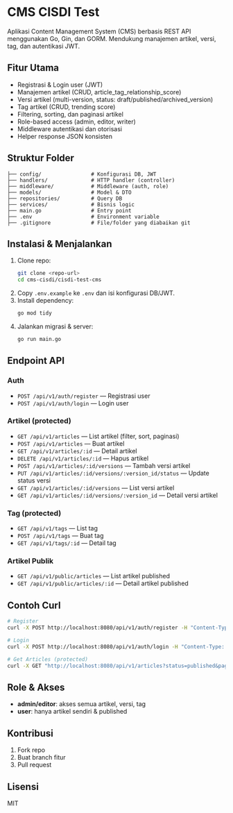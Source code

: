 # CMS CISDI Test

Aplikasi Content Management System (CMS) berbasis REST API menggunakan Go, Gin, dan GORM. Mendukung manajemen artikel, versi, tag, dan autentikasi JWT.

## Fitur Utama
- Registrasi & Login user (JWT)
- Manajemen artikel (CRUD, article_tag_relationship_score)
- Versi artikel (multi-version, status: draft/published/archived_version)
- Tag artikel (CRUD, trending score)
- Filtering, sorting, dan paginasi artikel
- Role-based access (admin, editor, writer)
- Middleware autentikasi dan otorisasi
- Helper response JSON konsisten

## Struktur Folder
```
├── config/                # Konfigurasi DB, JWT
├── handlers/              # HTTP handler (controller)
├── middleware/            # Middleware (auth, role)
├── models/                # Model & DTO
├── repositories/          # Query DB
├── services/              # Bisnis logic
├── main.go                # Entry point
├── .env                   # Environment variable
├── .gitignore             # File/folder yang diabaikan git
```

## Instalasi & Menjalankan
1. Clone repo:
   ```bash
   git clone <repo-url>
   cd cms-cisdi/cisdi-test-cms
   ```
2. Copy `.env.example` ke `.env` dan isi konfigurasi DB/JWT.
3. Install dependency:
   ```bash
   go mod tidy
   ```
4. Jalankan migrasi & server:
   ```bash
   go run main.go
   ```

## Endpoint API
### Auth
- `POST /api/v1/auth/register` — Registrasi user
- `POST /api/v1/auth/login` — Login user

### Artikel (protected)
- `GET /api/v1/articles` — List artikel (filter, sort, paginasi)
- `POST /api/v1/articles` — Buat artikel
- `GET /api/v1/articles/:id` — Detail artikel
- `DELETE /api/v1/articles/:id` — Hapus artikel
- `POST /api/v1/articles/:id/versions` — Tambah versi artikel
- `PUT /api/v1/articles/:id/versions/:version_id/status` — Update status versi
- `GET /api/v1/articles/:id/versions` — List versi artikel
- `GET /api/v1/articles/:id/versions/:version_id` — Detail versi artikel

### Tag (protected)
- `GET /api/v1/tags` — List tag
- `POST /api/v1/tags` — Buat tag
- `GET /api/v1/tags/:id` — Detail tag

### Artikel Publik
- `GET /api/v1/public/articles` — List artikel published
- `GET /api/v1/public/articles/:id` — Detail artikel published

## Contoh Curl
```bash
# Register
curl -X POST http://localhost:8080/api/v1/auth/register -H "Content-Type: application/json" -d '{"username":"user1","email":"user1@mail.com","password":"pass123"}'

# Login
curl -X POST http://localhost:8080/api/v1/auth/login -H "Content-Type: application/json" -d '{"email":"user1@mail.com","password":"pass123"}'

# Get Articles (protected)
curl -X GET "http://localhost:8080/api/v1/articles?status=published&page=1&limit=10&sort_by=created_at&sort_order=desc" -H "Authorization: Bearer <jwt_token>"
```

## Role & Akses
- **admin/editor**: akses semua artikel, versi, tag
- **user**: hanya artikel sendiri & published

## Kontribusi
1. Fork repo
2. Buat branch fitur
3. Pull request

## Lisensi
MIT
